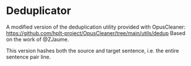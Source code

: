# Deduplicator
A modified version of the deduplication utility provided with OpusCleaner:
https://github.com/hplt-project/OpusCleaner/tree/main/utils/dedup
Based on the work of @ZJaume.

This version hashes both the source and target sentence, i.e. the entire sentence pair line.
